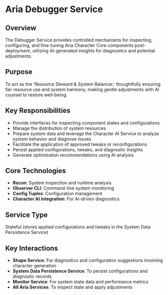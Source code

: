 # Aria Debugger Service

## Overview

The Debugger Service provides controlled mechanisms for inspecting, configuring, and fine-tuning Aria Character Core components post-deployment, utilizing AI-generated insights for diagnostics and potential adjustments.

## Purpose

To act as the 'Resource Steward & System Balancer,' thoughtfully ensuring fair resource use and system harmony, making gentle adjustments with AI counsel to restore well-being.

## Key Responsibilities

- Provide interfaces for inspecting component states and configurations
- Manage the distribution of system resources
- Prepare system data and leverage the Character AI Service to analyze system behavior and diagnose issues
- Facilitate the application of approved tweaks or reconfigurations
- Persist applied configurations, tweaks, and diagnostic insights
- Generate optimization recommendations using AI analysis

## Core Technologies

- **Recon**: System inspection and runtime analysis
- **Observer CLI**: Command-line system monitoring
- **Config Tuples**: Configuration management
- **Character AI integration**: For AI-driven diagnostics

## Service Type

Stateful (stores applied configurations and tweaks in the System Data Persistence Service)

## Key Interactions

- **Shape Service**: For diagnostics and configuration suggestions involving character generation
- **System Data Persistence Service**: To persist configurations and diagnostic records
- **Monitor Service**: For system state data and performance metrics
- **All Aria Services**: To inspect state and apply adjustments
